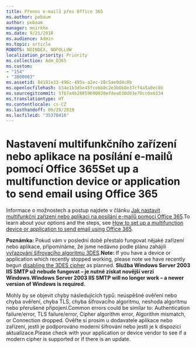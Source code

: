 ```yaml
---
title: Přenos e-mailů přes Office 365
ms.author: pebaum
author: pebaum
manager: mnirkhe
ms.date: 9/21/2018
ms.audience: Admin
ms.topic: article
ROBOTS: NOINDEX, NOFOLLOW
localization_priority: Priority
ms.collection: Adm_O365
ms.custom:
- "154"
- "3000003"
ms.assetid: 84191e23-496c-495a-a2ec-28c5ae0d4c0b
ms.openlocfilehash: b34e1b3d5e45fcebb8c2e3b8b8e37cf4a5a0ec8b
ms.sourcegitcommit: 5fb7a4b28859690020efdea630d03e70cc0e6334
ms.translationtype: HT
ms.contentlocale: cs-CZ
ms.lasthandoff: 06/28/2019
ms.locfileid: "35370416"
---
```

# <a name="set-up-a-multifunction-device-or-application-to-send-email-using-office-365"></a><span data-ttu-id="28829-102">Nastavení multifunkčního zařízení nebo aplikace na posílání e-mailů pomocí Office 365</span><span class="sxs-lookup"><span data-stu-id="28829-102">Set up a multifunction device or application to send email using Office 365</span></span>

<span data-ttu-id="28829-103">Informace o možnostech a postup najdete v článku [Jak nastavit multifunkční zařízení nebo aplikaci na posílání e-mailů pomocí Office 365](https://support.office.com/article/69f58e99-c550-4274-ad18-c805d654b4c4).</span><span class="sxs-lookup"><span data-stu-id="28829-103">To learn about your options and the steps, see [How to set up a multifunction device or application to send email using Office 365](https://support.office.com/article/69f58e99-c550-4274-ad18-c805d654b4c4).</span></span>
  
<span data-ttu-id="28829-104">**Poznámka:** Pokud vám v poslední době přestalo fungovat nějaké zařízení nebo aplikace, připomínáme, že jsme nedávno podle plánu zahájili [vyřazování šifrovacího algoritmu 3DES](https://docs.microsoft.com/office365/securitycompliance/technical-reference-details-about-encryption).</span><span class="sxs-lookup"><span data-stu-id="28829-104">**Note:** If you have a device or application which recently stopped working, please note we have recently begun [disabling the 3DES cipher](https://docs.microsoft.com/office365/securitycompliance/technical-reference-details-about-encryption) as planned.</span></span>  <span data-ttu-id="28829-105">**Služba Windows Server 2003 IIS SMTP už nebude fungovat – je nutné získat novější verzi Windows.**</span><span class="sxs-lookup"><span data-stu-id="28829-105">**Windows Server 2003 IIS SMTP will no longer work – a newer version of Windows is required.**</span></span>

<span data-ttu-id="28829-106">Mohly by se objevit chyby následujících typů: neúspěšné ověření nebo chyba ověření, chyba TLS, chyba šifrovacího algoritmu, neshoda algoritmu nebo přerušené připojení.</span><span class="sxs-lookup"><span data-stu-id="28829-106">Common errors could be similar to: Authentication failure/error, TLS failure/error, Cipher algorithm error, Algorithm mismatch, or Connection dropped.</span></span>  <span data-ttu-id="28829-107">Ověřte si prosím u dodavatele aplikace nebo zařízení, jestli je podporováno moderní šifrování nebo jestli je k dispozici aktualizace.</span><span class="sxs-lookup"><span data-stu-id="28829-107">Please check with your application or device vendor to see if a modern cipher is supported or if there is an update.</span></span>
